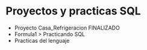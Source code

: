 <h1>Proyectos y practicas SQL</h1>

- Proyecto Casa_Refrigeracion FINALIZADO
- Formula1 > Practicando SQL
- Practicas del lenguaje
